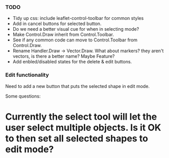 ### TODO

 * Tidy up css: include leaflet-control-toolbar for common styles
 * Add in cancel buttons for selected button.
 * Do we need a better visual cue for when in selecting mode?
 * Make Control.Draw inherit from Control.Toolbar.
 * See if any common code can move to Control.Toolbar from Control.Draw.
 * Rename Handler.Draw -> Vector.Draw. What about markers? they aren't vectors, is there a better name? Maybe Feature?
 * Add enbled/disabled states for the delete & edit buttons.

### Edit functionality

Need to add a new button that puts the selected shape in edit mode.

Some questions:

 # Currently the select tool will let the user select multiple objects. Is it OK to then set all selected shapes to edit mode?